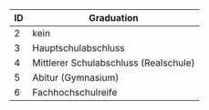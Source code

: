 | ID | Graduation                            |
|----|---------------------------------------|
| 2  | kein                                  |
| 3  | Hauptschulabschluss                   |
| 4  | Mittlerer Schulabschluss (Realschule) |
| 5  | Abitur (Gymnasium)                    |
| 6  | Fachhochschulreife                    |
